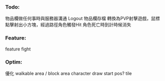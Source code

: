 ﻿### Todo:
物品欄做任何事時與服務器溝通
Logout 物品欄存檔
轉換為PVP射擊遊戲，鼠標點擊射出小方塊，經過路徑角色觸發Hit
角色死亡時到計時候消失

### Feature:
feature		fight

### Optim:
優化			walkable area / block area
character draw start pos?
tile
